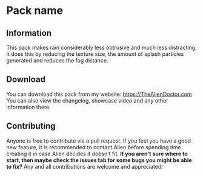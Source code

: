 # Pack name
## Information
This pack makes rain considerably less obtrusive and much less distracting. It does this by reducing the texture size, the amount of splash particles generated and reduces the fog distance.
## Download
You can download this pack from my website: https://TheAlienDoctor.com <br>
You can also view the changelog, showcase video and any other information there.
## Contributing
Anyone is free to contribute via a pull request. If you feel you have a good new feature, it is recommended to contact Alien before spending time creating it in case Alien decides it doesn't fit. <b>
If you aren't sure where to start, then maybe check the issues tab for some bugs you might be able to fix? </b>
Any and all contributions are welcome and appreciated!